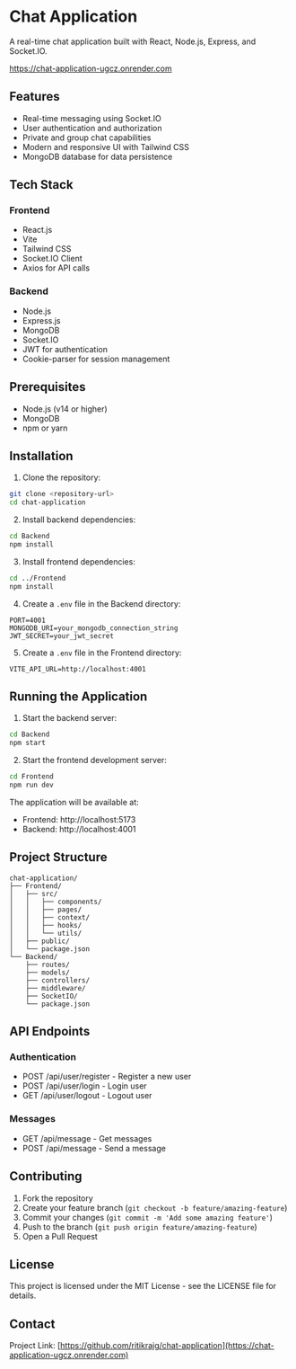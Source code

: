 # Chat Application

A real-time chat application built with React, Node.js, Express, and Socket.IO.

https://chat-application-ugcz.onrender.com

## Features

- Real-time messaging using Socket.IO
- User authentication and authorization
- Private and group chat capabilities
- Modern and responsive UI with Tailwind CSS
- MongoDB database for data persistence

## Tech Stack

### Frontend
- React.js
- Vite
- Tailwind CSS
- Socket.IO Client
- Axios for API calls

### Backend
- Node.js
- Express.js
- MongoDB
- Socket.IO
- JWT for authentication
- Cookie-parser for session management

## Prerequisites

- Node.js (v14 or higher)
- MongoDB
- npm or yarn

## Installation

1. Clone the repository:
```bash
git clone <repository-url>
cd chat-application
```

2. Install backend dependencies:
```bash
cd Backend
npm install
```

3. Install frontend dependencies:
```bash
cd ../Frontend
npm install
```

4. Create a `.env` file in the Backend directory:
```env
PORT=4001
MONGODB_URI=your_mongodb_connection_string
JWT_SECRET=your_jwt_secret
```

5. Create a `.env` file in the Frontend directory:
```env
VITE_API_URL=http://localhost:4001
```

## Running the Application

1. Start the backend server:
```bash
cd Backend
npm start
```

2. Start the frontend development server:
```bash
cd Frontend
npm run dev
```

The application will be available at:
- Frontend: http://localhost:5173
- Backend: http://localhost:4001

## Project Structure

```
chat-application/
├── Frontend/
│   ├── src/
│   │   ├── components/
│   │   ├── pages/
│   │   ├── context/
│   │   ├── hooks/
│   │   └── utils/
│   ├── public/
│   └── package.json
└── Backend/
    ├── routes/
    ├── models/
    ├── controllers/
    ├── middleware/
    ├── SocketIO/
    └── package.json
```

## API Endpoints

### Authentication
- POST /api/user/register - Register a new user
- POST /api/user/login - Login user
- GET /api/user/logout - Logout user

### Messages
- GET /api/message - Get messages
- POST /api/message - Send a message

## Contributing

1. Fork the repository
2. Create your feature branch (`git checkout -b feature/amazing-feature`)
3. Commit your changes (`git commit -m 'Add some amazing feature'`)
4. Push to the branch (`git push origin feature/amazing-feature`)
5. Open a Pull Request

## License

This project is licensed under the MIT License - see the LICENSE file for details.

## Contact

Project Link: [https://github.com/ritikrajg/chat-application](https://chat-application-ugcz.onrender.com)
